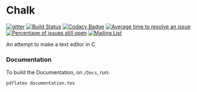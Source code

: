 # Chalk

[![gitter](https://badges.gitter.im/gitterHQ/gitterHQ.github.io.svg)](https://gitter.im/Bytes_Club/General)
[![Build Status](https://travis-ci.org/BytesClub/chalk.svg?branch=master)](https://travis-ci.org/BytesClub/chalk)
[![Codacy Badge](https://api.codacy.com/project/badge/Grade/dc5e6c9bac374aaa97c7830ca212edcf)](https://www.codacy.com/app/RudraNilBasu/chalk?utm_source=github.com&amp;utm_medium=referral&amp;utm_content=BytesClub/chalk&amp;utm_campaign=Badge_Grade)
[![Average time to resolve an issue](http://isitmaintained.com/badge/resolution/bytesclub/chalk.svg)](http://isitmaintained.com/project/bytesclub/chalk "Average time to resolve an issue")
[![Percentage of issues still open](http://isitmaintained.com/badge/open/bytesclub/chalk.svg)](http://isitmaintained.com/project/bytesclub/chalk "Percentage of issues still open")
[![Mailing List](https://img.shields.io/badge/Mailing%20List-BytesClub-blue.svg)](mailto:bytes-club@googlegroups.com)

An attempt to make a text editor in C

### Documentation

To build the Documentation, on `/Docs`, run: 

```
pdflatex documentation.tex

```
